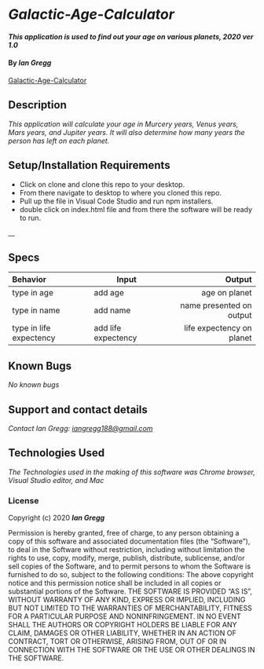 # _Galactic-Age-Calculator_

#### _This application is used to find out your age on various planets, 2020 ver 1.0_

#### By _Ian Gregg_
[Galactic-Age-Calculator](https://github.com/oldgregg89/Super-Galactic-Age-Calculator)

## Description

_This application will calculate your age in Murcery years, Venus years, Mars years, and Jupiter years. It will also determine how many years the person has left on each planet._

## Setup/Installation Requirements


* Click on clone and clone this repo to your desktop.
* From there navigate to desktop to where you cloned this repo.
* Pull up the file in Visual Code Studio and run npm installers.
* double click on index.html file and from there the software will be ready to run.

__

## Specs

| Behavior    | Input | Output |
| :---------- | ----- | -----: |
| type in age | add age | age on planet |
| type in name | add name | name presented on output |
| type in life expectency | add life expectency | life expectency on planet |



## Known Bugs

_No known bugs_

## Support and contact details

_Contact Ian Gregg: <iangregg188@gmail.com>_

## Technologies Used

_The Technologies used in the making of this software was Chrome browser, Visual Studio editor, and Mac_

### License

Copyright (c) 2020 **_Ian Gregg_**

Permission is hereby granted, free of charge, to any person obtaining a copy of this software and associated documentation files (the “Software”), to deal in the Software without restriction, including without limitation the rights to use, copy, modify, merge, publish, distribute, sublicense, and/or sell copies of the Software, and to permit persons to whom the Software is furnished to do so, subject to the following conditions:
The above copyright notice and this permission notice shall be included in all copies or substantial portions of the Software.
THE SOFTWARE IS PROVIDED “AS IS”, WITHOUT WARRANTY OF ANY KIND, EXPRESS OR IMPLIED, INCLUDING BUT NOT LIMITED TO THE WARRANTIES OF MERCHANTABILITY, FITNESS FOR A PARTICULAR PURPOSE AND NONINFRINGEMENT. IN NO EVENT SHALL THE AUTHORS OR COPYRIGHT HOLDERS BE LIABLE FOR ANY CLAIM, DAMAGES OR OTHER LIABILITY, WHETHER IN AN ACTION OF CONTRACT, TORT OR OTHERWISE, ARISING FROM, OUT OF OR IN CONNECTION WITH THE SOFTWARE OR THE USE OR OTHER DEALINGS IN THE SOFTWARE.
